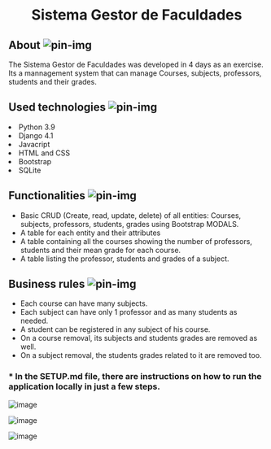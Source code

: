 <h1 align="center">Sistema Gestor de Faculdades</h1>

## About ![pin-img](https://user-images.githubusercontent.com/110631271/215866770-755c96a6-17fa-4a7c-9c05-23693843f01c.png)

The Sistema Gestor de Faculdades was developed in 4 days as an exercise. Its a mannagement system that can manage Courses, subjects, professors, students and their grades.

## Used technologies ![pin-img](https://user-images.githubusercontent.com/110631271/215866770-755c96a6-17fa-4a7c-9c05-23693843f01c.png)
<li>Python 3.9</li>
<li>Django 4.1</li>
<li>Javacript</li>
<li>HTML and CSS</li>
<li>Bootstrap</li>
<li>SQLite</li>

## Functionalities ![pin-img](https://user-images.githubusercontent.com/110631271/215866770-755c96a6-17fa-4a7c-9c05-23693843f01c.png)

- Basic CRUD (Create, read, update, delete) of all entities: Courses, subjects, professors, students, grades using Bootstrap MODALS.
- A table for each entity and their attributes
- A table containing all the courses showing the number of professors, students and their mean grade for each course.
- A table listing the professor, students and grades of a subject.

## Business rules ![pin-img](https://user-images.githubusercontent.com/110631271/215866770-755c96a6-17fa-4a7c-9c05-23693843f01c.png)

- Each course can have many subjects.
- Each subject can have only 1 professor and as many students as needed.
- A student can be registered in any subject of his course.
- On a course removal, its subjects and students grades are removed as well.
- On a subject removal, the students grades related to it are removed too.

### * In the SETUP.md file, there are instructions on how to run the application locally in just a few steps.

![image](https://user-images.githubusercontent.com/110631271/217045458-0286377e-846f-4685-87d0-feb76993e612.png)

![image](https://user-images.githubusercontent.com/110631271/217045056-c248c5c7-4b5f-440e-9b46-7c428a7eab1d.png)

![image](https://user-images.githubusercontent.com/110631271/217020779-949fe715-26d0-4b43-b2dd-779e6ca135f1.png)

